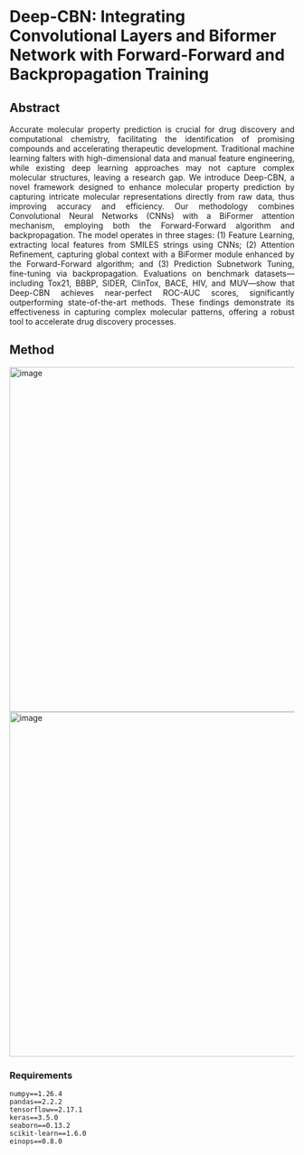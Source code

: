 
# Deep-CBN: Integrating Convolutional Layers and Biformer Network with Forward-Forward and Backpropagation Training

## Abstract
<div align="justify">
Accurate molecular property prediction is crucial for drug discovery and computational chemistry, facilitating the identification of promising compounds and accelerating therapeutic development. Traditional machine learning falters with high-dimensional data and manual feature engineering, while existing deep learning approaches may not capture complex molecular structures, leaving a research gap. We introduce Deep-CBN, a novel framework designed to enhance molecular property prediction by capturing intricate molecular representations directly from raw data, thus improving accuracy and efficiency. Our methodology combines Convolutional Neural Networks (CNNs) with a BiFormer attention mechanism, employing both the Forward-Forward algorithm and backpropagation. The model operates in three stages: (1) Feature Learning, extracting local features from SMILES strings using CNNs; (2) Attention Refinement, capturing global context with a BiFormer module enhanced by the Forward-Forward algorithm; and (3) Prediction Subnetwork Tuning, fine-tuning via backpropagation. Evaluations on benchmark datasets—including Tox21, BBBP, SIDER, ClinTox, BACE, HIV, and MUV—show that Deep-CBN achieves near-perfect ROC-AUC scores, significantly outperforming state-of-the-art methods. These findings demonstrate its effectiveness in capturing complex molecular patterns, offering a robust tool to accelerate drug discovery processes.
</div>


## Method
<img width="610" alt="image" src="https://github.com/akianfar/Deep-CBN/blob/main/assets/Artboard%202-20.jpg">
<img width="610" alt="image" src="https://github.com/akianfar/Deep-CBN/blob/main/assets/Artboard%203-20.jpg">

### Requirements 

```
numpy==1.26.4
pandas==2.2.2
tensorflow==2.17.1
keras==3.5.0
seaborn==0.13.2
scikit-learn==1.6.0
einops==0.8.0

```
